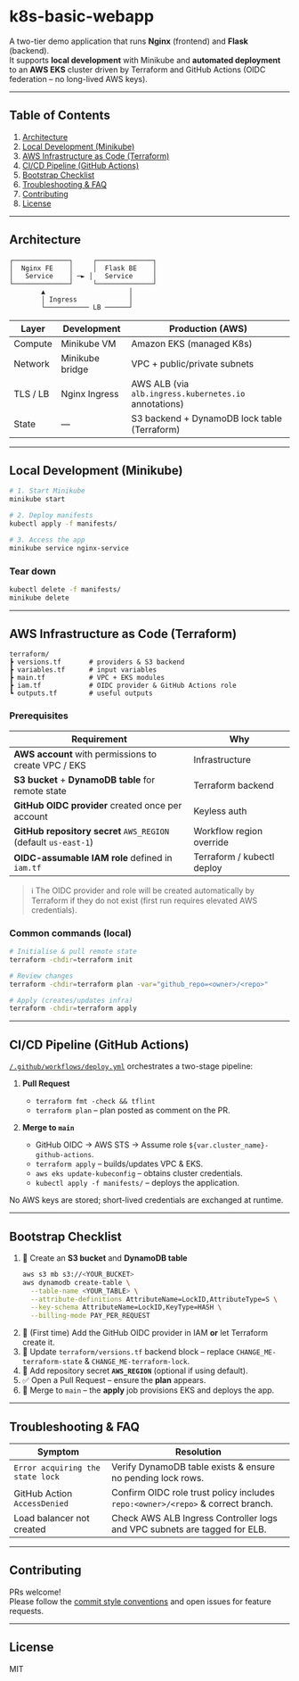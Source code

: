 # k8s-basic-webapp

A two-tier demo application that runs **Nginx** (frontend) and **Flask** (backend).  
It supports **local development** with Minikube and **automated deployment** to an **AWS EKS** cluster driven by Terraform and GitHub Actions (OIDC federation – no long-lived AWS keys).

---

## Table of Contents

1. [Architecture](#architecture)
2. [Local Development (Minikube)](#local-development-minikube)
3. [AWS Infrastructure as Code (Terraform)](#aws-infrastructure-as-code-terraform)
4. [CI/CD Pipeline (GitHub Actions)](#cicd-pipeline-github-actions)
5. [Bootstrap Checklist](#bootstrap-checklist)
6. [Troubleshooting & FAQ](#troubleshooting--faq)
7. [Contributing](#contributing)
8. [License](#license)

---

## Architecture

```
┌──────────────┐     ┌──────────────┐
│  Nginx FE    │     │  Flask BE    │
│   Service    │ ─► │   Service     │
└──────────────┘     └──────────────┘
        ▲                     │
        │ Ingress             │
        └─────────── LB ──────┘
```

| Layer    | Development     | Production (AWS)                                      |
| -------- | --------------- | ----------------------------------------------------- |
| Compute  | Minikube VM     | Amazon EKS (managed K8s)                              |
| Network  | Minikube bridge | VPC + public/private subnets                          |
| TLS / LB | Nginx Ingress   | AWS ALB (via `alb.ingress.kubernetes.io` annotations) |
| State    | —               | S3 backend + DynamoDB lock table (Terraform)          |

---

## Local Development (Minikube)

```bash
# 1. Start Minikube
minikube start

# 2. Deploy manifests
kubectl apply -f manifests/

# 3. Access the app
minikube service nginx-service
```

### Tear down

```bash
kubectl delete -f manifests/
minikube delete
```

---

## AWS Infrastructure as Code (Terraform)

```
terraform/
┣ versions.tf       # providers & S3 backend
┣ variables.tf      # input variables
┣ main.tf           # VPC + EKS modules
┣ iam.tf            # OIDC provider & GitHub Actions role
┗ outputs.tf        # useful outputs
```

### Prerequisites

| Requirement                                                     | Why                        |
| --------------------------------------------------------------- | -------------------------- |
| **AWS account** with permissions to create VPC / EKS            | Infrastructure             |
| **S3 bucket** + **DynamoDB table** for remote state             | Terraform backend          |
| **GitHub OIDC provider** created once per account               | Keyless auth               |
| **GitHub repository secret** `AWS_REGION` (default `us-east-1`) | Workflow region override   |
| **OIDC-assumable IAM role** defined in `iam.tf`                 | Terraform / kubectl deploy |

> ℹ️ The OIDC provider and role will be created automatically by Terraform if they do not exist (first run requires elevated AWS credentials).

### Common commands (local)

```bash
# Initialise & pull remote state
terraform -chdir=terraform init

# Review changes
terraform -chdir=terraform plan -var="github_repo=<owner>/<repo>"

# Apply (creates/updates infra)
terraform -chdir=terraform apply
```

---

## CI/CD Pipeline (GitHub Actions)

[`/.github/workflows/deploy.yml`](.github/workflows/deploy.yml:1) orchestrates a two-stage pipeline:

1. **Pull Request**

   - `terraform fmt -check && tflint`
   - `terraform plan` – plan posted as comment on the PR.

2. **Merge to `main`**
   - GitHub OIDC → AWS STS → Assume role `${var.cluster_name}-github-actions`.
   - `terraform apply` – builds/updates VPC & EKS.
   - `aws eks update-kubeconfig` – obtains cluster credentials.
   - `kubectl apply -f manifests/` – deploys the application.

No AWS keys are stored; short-lived credentials are exchanged at runtime.

---

## Bootstrap Checklist

1. 🔑 Create an **S3 bucket** and **DynamoDB table**
   ```bash
   aws s3 mb s3://<YOUR_BUCKET>
   aws dynamodb create-table \
     --table-name <YOUR_TABLE> \
     --attribute-definitions AttributeName=LockID,AttributeType=S \
     --key-schema AttributeName=LockID,KeyType=HASH \
     --billing-mode PAY_PER_REQUEST
   ```
2. 🔐 (First time) Add the GitHub OIDC provider in IAM **or** let Terraform create it.
3. 📄 Update `terraform/versions.tf` backend block – replace `CHANGE_ME-terraform-state` & `CHANGE_ME-terraform-lock`.
4. 💬 Add repository secret **`AWS_REGION`** (optional if using default).
5. ✅ Open a Pull Request – ensure the **plan** appears.
6. 🚀 Merge to `main` – the **apply** job provisions EKS and deploys the app.

---

## Troubleshooting & FAQ

| Symptom                          | Resolution                                                                      |
| -------------------------------- | ------------------------------------------------------------------------------- |
| `Error acquiring the state lock` | Verify DynamoDB table exists & ensure no pending lock rows.                     |
| GitHub Action `AccessDenied`     | Confirm OIDC role trust policy includes `repo:<owner>/<repo>` & correct branch. |
| Load balancer not created        | Check AWS ALB Ingress Controller logs and VPC subnets are tagged for ELB.       |

---

## Contributing

PRs welcome!  
Please follow the [commit style conventions](AGENTS.md:1) and open issues for feature requests.

---

## License

MIT
